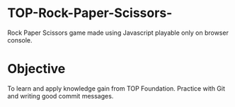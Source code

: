 # TOP-Rock-Paper-Scissors-
Rock Paper Scissors game made using Javascript playable only on browser console.

# Objective
To learn and apply knowledge gain from TOP Foundation.
Practice with Git and writing good commit messages.

